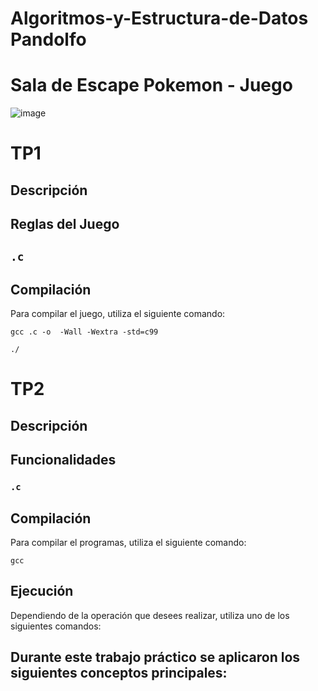 # Algoritmos-y-Estructura-de-Datos Pandolfo
# Sala de Escape Pokemon - Juego
![image](https://github.com/cindy1404hsieh/Algoritmos-y-Estructura-de-Datos/assets/90338162/ae61db39-c690-4bcc-a7fa-59456f453839)


# TP1
## Descripción



## Reglas del Juego



## `.c`
## Compilación

Para compilar el juego, utiliza el siguiente comando:
```
gcc .c -o  -Wall -Wextra -std=c99
```
``` 
./
```

# TP2

## Descripción



## Funcionalidades


### `.c`
## Compilación

Para compilar el programas, utiliza el siguiente comando:

```
gcc 
```
## Ejecución
Dependiendo de la operación que desees realizar, utiliza uno de los siguientes comandos:


## Durante este trabajo práctico se aplicaron los siguientes conceptos principales:





